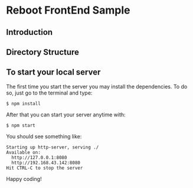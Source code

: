# Reboot FrontEnd Sample

## Introduction

## Directory Structure

## To start your local server

The first time you start the server you may install the dependencies. To do so, just go to the terminal and type:

```
$ npm install
```

After that you can start your server anytime with:

```
$ npm start
```

You should see something like:
```
Starting up http-server, serving ./
Available on:
  http://127.0.0.1:8080
  http://192.168.43.142:8080
Hit CTRL-C to stop the server
```

Happy coding!